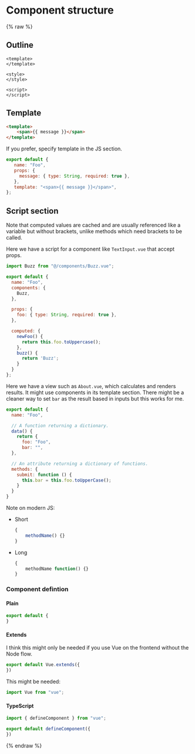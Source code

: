 # Component structure

{% raw %}

## Outline

```vue
<template>
</template>

<style>
</style>

<script>
</script>
```

## Template

```html
<template>
    <span>{{ message }}</span>
</template>
```

If you prefer, specify template in the JS section.

```javascript
export default {
   name: "Foo",
   props: {
     message: { type: String, required: true },
   },
   template: "<span>{{ message }}</span>",
};
```


## Script section

Note that computed values are cached and are usually referenced like a variable but without brackets, unlike methods which need brackets to be called.

Here we have a script for a component like `TextInput.vue` that accept props.

```javascript
import Buzz from "@/components/Buzz.vue";

export default {
  name: "Foo",
  components: {
    Buzz,
  },

  props: {
    foo: { type: String, required: true },
  },

  computed: {
    newFoo() {
      return this.foo.toUppercase();
    },
    buzz() {
      return 'Buzz';
    }
  }
};
```

Here we have a view such as `About.vue`, which calculates and renders results. It might use components in its template section. There might be a cleaner way to set `bar` as the result based in inputs but this works for me.

```javascript
export default {
  name: "Foo",

  // A function returning a dictionary.
  data() {
    return {
      foo: "Foo",
      bar: "",
  },

  // An attribute returning a dictionary of functions.
  methods: {
    submit: function () {
      this.bar = this.foo.toUpperCase();
    }
  }
}
```

Note on modern JS:

- Short
    ```javascript
    {
        methodName() {}
    }
    ```
- Long
    ```javascript
    {
        methodName function() {}
    }
    ```
    
### Component defintion

#### Plain

```javascript
export default {
}
```

#### Extends

I think this might only be needed if you use Vue on the frontend without the Node flow.

```javascript
export default Vue.extends({
})
```

This might be needed:

```javascript
import Vue from "vue";
```

#### TypeScript

```javascript
import { defineComponent } from "vue";

export default defineComponent({
})
```

{% endraw %}
